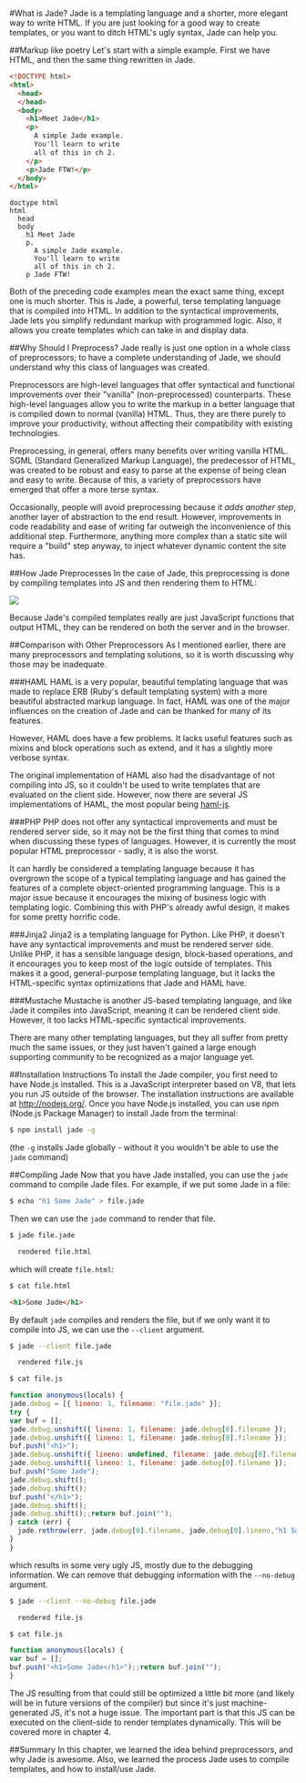 #What is Jade?
Jade is a templating language and a shorter, more elegant way to write HTML. If you are just looking for a good way to create templates, or you want to ditch HTML's ugly syntax, Jade can help you.

##Markup like poetry
Let's start with a simple example. First we have HTML, and then the same thing rewritten in Jade. 

```html
<!DOCTYPE html>
<html>
  <head>
  </head>
  <body>
    <h1>Meet Jade</h1>
    <p>
      A simple Jade example.
      You'll learn to write
      all of this in ch 2.
    </p>
    <p>Jade FTW!</p>
  </body>
</html>
```

```jade
doctype html
html
  head
  body
    h1 Meet Jade
    p.
      A simple Jade example.
      You'll learn to write
      all of this in ch 2.
    p Jade FTW!
```

Both of the preceding code examples mean the exact same thing, except one is much shorter. This is Jade, a powerful, terse templating language that is compiled into HTML. In addition to the syntactical improvements, Jade lets you simplify redundant markup with programmed logic. Also, it allows you create templates which can take in and display data.

##Why Should I Preprocess?
Jade really is just one option in a whole class of preprocessors; to have a complete understanding of Jade, we should understand why this class of languages was created.

Preprocessors are high-level languages that offer syntactical and functional improvements over their "vanilla" (non-preprocessed) counterparts. These high-level languages allow you to write the markup in a better language that is compiled down to normal (vanilla) HTML. Thus, they are there purely to improve your productivity, without affecting their compatibility with existing technologies.

Preprocessing, in general, offers many benefits over writing vanilla HTML. SGML (Standard Generalized Markup Language), the predecessor of HTML, was created to be robust and easy to parse at the expense of being clean and easy to write. Because of this, a variety of preprocessors have emerged that offer a more terse syntax.

Occasionally, people will avoid preprocessing because it *adds another step*, another layer of abstraction to the end result. However, improvements in code readability and ease of writing far outweigh the inconvenience of this additional step. Furthermore, anything more complex than a static site will require a "build" step anyway, to inject whatever dynamic content the site has.

##How Jade Preprocesses
In the case of Jade, this preprocessing is done by compiling templates into JS and then rendering them to HTML:

![](img/Process.svg)

Because Jade's compiled templates really are just JavaScript functions that output HTML, they can be rendered on both the server and in the browser.

##Comparison with Other Preprocessors
As I mentioned earlier, there are many preprocessors and templating solutions, so it is worth discussing why those may be inadequate.

###HAML
HAML is a very popular, beautiful templating language that was made to replace ERB (Ruby's default templating system) with a more beautiful abstracted markup language. In fact, HAML was one of the major influences on the creation of Jade and can be thanked for many of its features.

However, HAML does have a few problems. It lacks useful features such as mixins and block operations such as extend, and it has a slightly more verbose syntax.

The original implementation of HAML also had the disadvantage of not compiling into JS, so it couldn't be used to write templates that are evaluated on the client side. However, now there are several JS implementations of HAML, the most popular being [haml-js](https://github.com/creationix/haml-js).

###PHP
PHP does not offer any syntactical improvements and must be rendered server side, so it may not be the first thing that comes to mind when discussing these types of languages. However, it is currently the most popular HTML preprocessor - sadly, it is also the worst.

It can hardly be considered a templating language because it has overgrown the scope of a typical templating language and has gained the features of a complete object-oriented programming language. This is a major issue because it encourages the mixing of business logic with templating logic. Combining this with PHP's already awful design, it makes for some pretty horrific code.

###Jinja2
Jinja2 is a templating language for Python. Like PHP, it doesn't have any syntactical improvements and must be rendered server side. Unlike PHP, it has a sensible language design, block-based operations, and it encourages you to keep most of the logic outside of templates. This makes it a good, general-purpose templating language, but it lacks the HTML-specific syntax optimizations that Jade and HAML have.

###Mustache
Mustache is another JS-based templating language, and like Jade it compiles into JavaScript, meaning it can be rendered client side. However, it too lacks HTML-specific syntactical improvements.

There are many other templating languages, but they all suffer from pretty much the same issues, or they just haven't gained a large enough supporting community to be recognized as a major language yet.

##Installation Instructions
To install the Jade compiler, you first need to have Node.js installed. This is a JavaScript interpreter based on V8, that lets you run JS outside of the browser. The installation instructions are available at http://nodejs.org/. Once you have Node.js installed, you can use npm (Node.js Package Manager) to install Jade from the terminal:

```bash
$ npm install jade -g
```

(the `-g` installs Jade globally - without it you wouldn't be able to use the `jade` command)

##Compiling Jade
Now that you have Jade installed, you can use the `jade` command to compile Jade files. For example, if we put some Jade in a file:

```bash
$ echo "h1 Some Jade" > file.jade
```

Then we can use the `jade` command to render that file.

```bash
$ jade file.jade

  rendered file.html

```

which will create `file.html`:

```bash
$ cat file.html
```
```html
<h1>Some Jade</h1>
```

By default `jade` compiles and renders the file, but if we only want it to compile into JS, we can use the `--client` argument.

```bash
$ jade --client file.jade

  rendered file.js

$ cat file.js
```
```js
function anonymous(locals) {
jade.debug = [{ lineno: 1, filename: "file.jade" }];
try {
var buf = [];
jade.debug.unshift({ lineno: 1, filename: jade.debug[0].filename });
jade.debug.unshift({ lineno: 1, filename: jade.debug[0].filename });
buf.push("<h1>");
jade.debug.unshift({ lineno: undefined, filename: jade.debug[0].filename });
jade.debug.unshift({ lineno: 1, filename: jade.debug[0].filename });
buf.push("Some Jade");
jade.debug.shift();
jade.debug.shift();
buf.push("</h1>");
jade.debug.shift();
jade.debug.shift();;return buf.join("");
} catch (err) {
  jade.rethrow(err, jade.debug[0].filename, jade.debug[0].lineno,"h1 Some Jade\n");
}
}
```

which results in some very ugly JS, mostly due to the debugging information. We can remove that debugging information with the `--no-debug` argument.

```bash
$ jade --client --no-debug file.jade

  rendered file.js

$ cat file.js
```
```js
function anonymous(locals) {
var buf = [];
buf.push("<h1>Some Jade</h1>");;return buf.join("");
}
```

The JS resulting from that could still be optimized a little bit more (and likely will be in future versions of the compiler) but since it's just machine-generated JS, it's not a huge issue. The important part is that this JS can be executed on the client-side to render templates dynamically. This will be covered more in chapter 4.

##Summary
In this chapter, we learned the idea behind preprocessors, and why Jade is awesome. Also, we learned the process Jade uses to compile templates, and how to install/use Jade.

